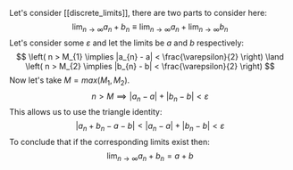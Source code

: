 Let's consider [[discrete_limits]], there are two parts to consider here:
$$
\lim_{ n \to \infty } a_{n} + b_{n} \equiv \lim_{ n \to \infty } a_{n} + \lim_{ n \to \infty } b_{n}
$$
Let's consider some $\varepsilon$ and let the limits be *a* and *b* respectively:
$$
\left( n > M_{1} \implies |a_{n} - a| < \frac{\varepsilon}{2} \right) \land \left( n > M_{2} \implies |b_{n} - b| < \frac{\varepsilon}{2} \right)
$$
Now let's take $M = max(M_{1}, M_{2})$.
$$
n > M \implies |a_{n} - a| + |b_{n} - b| < \varepsilon
$$
This allows us to use the triangle identity:
$$
|a_{n} + b_{n} - a - b| < |a_{n} - a| + |b_{n} - b| < \varepsilon
$$
To conclude that if the corresponding limits exist then:
$$
\lim_{ n \to \infty } a_{n} + b_{n} = a + b
$$
